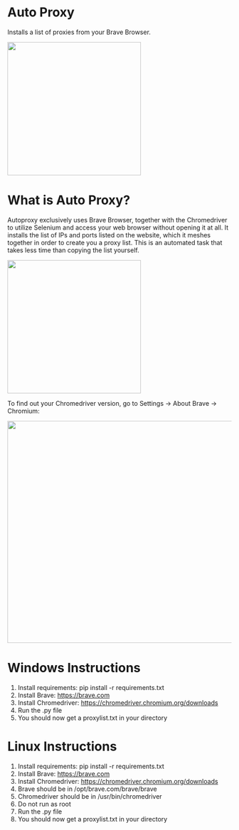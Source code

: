 # Auto Proxy
Installs a list of proxies from your Brave Browser.

<img src="https://raw.githubusercontent.com/Splintaz/braveautoproxy/main/images/server.png" width="300" height="300">

# What is Auto Proxy?

Autoproxy exclusively uses Brave Browser, together with the Chromedriver to utilize Selenium and access your web browser without opening it at all. It installs the list of IPs and ports listed on the website, which it meshes together in order to create you a proxy list. This is an automated task that takes less time than copying the list yourself.

<img src="https://raw.githubusercontent.com/Splintaz/braveautoproxy/main/images/splint.png" width="300" height="300">

To find out your Chromedriver version, go to Settings -> About Brave -> Chromium: <your-chromedriver-version>

<img src="https://raw.githubusercontent.com/Splintaz/braveautoproxy/main/images/version.png" width="600" height="500">

# Windows Instructions

1. Install requirements: pip install -r requirements.txt 
2. Install Brave: https://brave.com
3. Install Chromedriver: https://chromedriver.chromium.org/downloads
4. Run the .py file
5. You should now get a proxylist.txt in your directory

# Linux Instructions

1. Install requirements: pip install -r requirements.txt 
2. Install Brave: https://brave.com
3. Install Chromedriver: https://chromedriver.chromium.org/downloads
4. Brave should be in /opt/brave.com/brave/brave
5. Chromedriver should be in /usr/bin/chromedriver
6. Do not run as root
7. Run the .py file
8. You should now get a proxylist.txt in your directory
